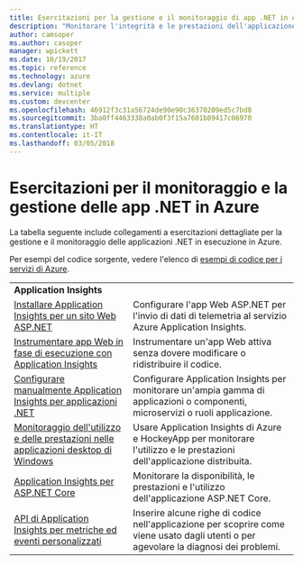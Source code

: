 ```yaml
---
title: Esercitazioni per la gestione e il monitoraggio di app .NET in Azure
description: "Monitorare l'integrità e le prestazioni dell'applicazione .NET in esecuzione in Azure e instrumentare la telemetria in modo da salvare informazioni sul modo in cui gli utenti usano l'app."
author: camsoper
ms.author: casoper
manager: wpickett
ms.date: 10/19/2017
ms.topic: reference
ms.technology: azure
ms.devlang: dotnet
ms.service: multiple
ms.custom: devcenter
ms.openlocfilehash: 46912f3c31a56724de90e90c36370209ed5c7bd8
ms.sourcegitcommit: 3ba0ff4463338a0ab0f3f15a7601b89417c06970
ms.translationtype: HT
ms.contentlocale: it-IT
ms.lasthandoff: 03/05/2018
---
```

# <a name="tutorials-for-monitoring-and-managing-your-net-apps-in-azure"></a>Esercitazioni per il monitoraggio e la gestione delle app .NET in Azure

La tabella seguente include collegamenti a esercitazioni dettagliate per la gestione e il monitoraggio delle applicazioni .NET in esecuzione in Azure. 

Per esempi del codice sorgente, vedere l'elenco di [esempi di codice per i servizi di Azure](https://azure.microsoft.com/resources/samples/?platform=dotnet).

| | |
|---|---|
| **Application Insights** ||
| [Installare Application Insights per un sito Web ASP.NET][1] | Configurare l'app Web ASP.NET per l'invio di dati di telemetria al servizio Azure Application Insights. | 
| [Instrumentare app Web in fase di esecuzione con Application Insights][2] | Instrumentare un'app Web attiva senza dovere modificare o ridistribuire il codice. | 
| [Configurare manualmente Application Insights per applicazioni .NET][3] | Configurare Application Insights per monitorare un'ampia gamma di applicazioni o componenti, microservizi o ruoli applicazione. | 
| [Monitoraggio dell'utilizzo e delle prestazioni nelle applicazioni desktop di Windows][4] | Usare Application Insights di Azure e HockeyApp per monitorare l'utilizzo e le prestazioni dell'applicazione distribuita. | 
| [Application Insights per ASP.NET Core][5] | Monitorare la disponibilità, le prestazioni e l'utilizzo dell'applicazione ASP.NET Core. | 
| [API di Application Insights per metriche ed eventi personalizzati][6] | Inserire alcune righe di codice nell'applicazione per scoprire come viene usato dagli utenti o per agevolare la diagnosi dei problemi. | 


[1]: /azure/application-insights/app-insights-asp-net
[2]: /azure/application-insights/app-insights-monitor-performance-live-website-now
[3]: /azure/application-insights/app-insights-windows-services
[4]: /azure/application-insights/app-insights-windows-desktop
[5]: /azure/application-insights/app-insights-asp-net-core
[6]: /azure/application-insights/app-insights-api-custom-events-metrics
